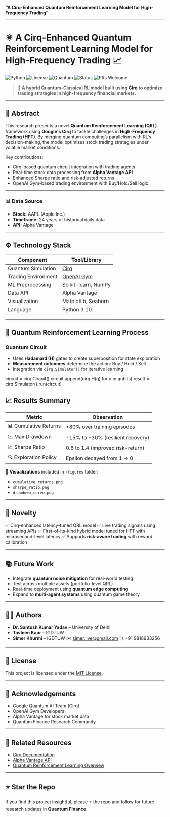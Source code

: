 

**“A Cirq-Enhanced Quantum Reinforcement Learning Model for High-Frequency Trading”**

---


# ⚛️ A Cirq-Enhanced Quantum Reinforcement Learning Model for High-Frequency Trading 📈

![Python](https://img.shields.io/badge/Python-3.10-blue.svg)
![License](https://img.shields.io/badge/License-MIT-green.svg)
![Quantum](https://img.shields.io/badge/Quantum-Cirq-ff69b4)
![Status](https://img.shields.io/badge/Status-Research%20Prototype-yellow)
![PRs Welcome](https://img.shields.io/badge/PRs-welcome-brightgreen.svg)

> **🚀 A hybrid Quantum-Classical RL model built using [Cirq](https://quantumai.google/cirq) to optimize trading strategies in high-frequency financial markets.**

---

## 📜 Abstract

This research presents a novel **Quantum Reinforcement Learning (QRL)** framework using **Google's Cirq** to tackle challenges in **High-Frequency Trading (HFT)**. By merging quantum computing’s parallelism with RL's decision-making, the model optimizes stock trading strategies under volatile market conditions.

Key contributions:
- Cirq-based quantum circuit integration with trading agents
- Real-time stock data processing from **Alpha Vantage API**
- Enhanced Sharpe ratio and risk-adjusted returns
- OpenAI Gym-based trading environment with Buy/Hold/Sell logic

---


### 📊 Data Source

* **Stock:** AAPL (Apple Inc.)
* **Timeframe:** 24 years of historical daily data
* **API:** Alpha Vantage

---

## ⚙️ Technology Stack

| Component           | Tool/Library                              |
| ------------------- | ----------------------------------------- |
| Quantum Simulation  | [Cirq](https://quantumai.google/cirq)     |
| Trading Environment | [OpenAI Gym](https://www.gymlibrary.dev/) |
| ML Preprocessing    | Scikit-learn, NumPy                       |
| Data API            | Alpha Vantage                             |
| Visualization       | Matplotlib, Seaborn                       |
| Language            | Python 3.10                               |

---

## 🔁 Quantum Reinforcement Learning Process

### Quantum Circuit

* Uses **Hadamard (H)** gates to create superposition for state exploration
* **Measurement outcomes** determine the action: Buy / Hold / Sell
* Integration via `cirq.Simulator()` for iterative learning


circuit = cirq.Circuit()
circuit.append(cirq.H(q) for q in qubits)
result = cirq.Simulator().run(circuit)




## 📈 Results Summary

| Metric                | Observation                       |
| --------------------- | --------------------------------- |
| 📊 Cumulative Returns | +80% over training episodes       |
| 📉 Max Drawdown       | -15% to -30% (resilient recovery) |
| 📈 Sharpe Ratio       | 0.6 to 1.4 (improved risk-return) |
| 🔍 Exploration Policy | Epsilon decayed from 1 → 0        |

📌 **Visualizations** included in `/figures` folder:

* `cumulative_returns.png`
* `sharpe_ratio.png`
* `drawdown_curve.png`

---

## 🌟 Novelty

✅ Cirq-enhanced latency-tuned QRL model
✅ Live trading signals using streaming APIs
✅ First-of-its-kind hybrid model tuned for HFT with microsecond-level latency
✅ Supports **risk-aware trading** with reward calibration

---

## 📚 Future Work

* Integrate **quantum noise mitigation** for real-world testing
* Test across multiple assets (portfolio-level QRL)
* Real-time deployment using **quantum edge computing**
* Expand to **multi-agent systems** using quantum game theory

---

## 🧑‍💻 Authors

* **Dr. Santosh Kumar Yadav** – University of Delhi
* **Tavleen Kaur** – IGDTUW
* **Simer Khurmi** – IGDTUW
  ✉️ [simer.live@gmail.com](mailto:simer.live@gmail.com) | 📞 +91 9818933256

---

## 📄 License

This project is licensed under the [MIT License](LICENSE).

---

## 🙌 Acknowledgements

* Google Quantum AI Team (Cirq)
* OpenAI Gym Developers
* Alpha Vantage for stock market data
* Quantum Finance Research Community

---

## 🔗 Related Resources

* [Cirq Documentation](https://quantumai.google/cirq)
* [Alpha Vantage API](https://www.alphavantage.co/)
* [Quantum Reinforcement Learning Overview](https://arxiv.org/abs/1803.00745)

---

## ⭐️ Star the Repo

If you find this project insightful, please ⭐ the repo and follow for future research updates in **Quantum Finance**.



